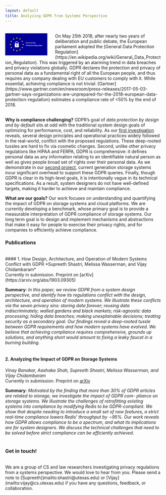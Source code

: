 ```yaml
---
layout: default
title: Analyzing GDPR from Systems Perspective
---
```


<br>
<img style="float:left; margin-right:25px" src="/img/gdpr.png" width="27%" height="27%"> On May 25th 2018, after nearly two years of deliberation and public debate, the European parliament adopted the [General Data Protection Regulation](https://en.wikipedia.org/wiki/General_Data_Protection_Regulation). This was triggered by an alarming trend in data breaches and privacy violations globally. GDPR declares the protection and privacy of personal data as a fundamental right of all the European people, and thus requires any company dealing with EU customers to comply with it. While essential, achieving compliance is not trivial: [Gartner](https://www.gartner.com/en/newsroom/press-releases/2017-05-03-gartner-says-organizations-are-unprepared-for-the-2018-european-data-protection-regulation) estimates a compliance rate of <50% by the end of 2018.<br><br>

**Why is compliance challenging?** GDPR’s goal of *data protection by design and by default* sits at odd with the traditional system design goals of optimizing for performance, cost, and reliability. As our [first investigation](#1-how-design-architecture-and-operation-of-modern-systems-conflict-with-gdpr) reveals, several design principles and operational practices widely followed in the real-world, conflict with the proposed regulations. These deep-rooted tussles are hard to fix via cosmetic changes. Second, unlike other privacy regulations like HIPAA and FERPA, GDPR is comprehensive: it defines personal data as any information relating to an identifiable natural person as well as gives people broad set of rights over their personal data. As we demonstrate in our [second project](#2-analyzing-the-impact-of-gdpr-on-storage-systems), current generation storage systems incur significant overhead to support these GDPR queries. Finally, though GDPR is clear in its high-level goals, it is intentionally vague in its technical specifications. As a result, system designers do not have well-defined targets, making it harder to achieve and maintain compliance.

**What are our goals?** Our work focuses on understanding and quantifying the impact of GDPR on storage systems and cloud platforms. We are currently developing a benchmark, whose primary goal is to provide a measurable interpretation of GDPR compliance of storage systems. Our long term goal is to design and implement mechanisms and abstractions that make it easy for people to exercise their privacy rights, and for companies to efficiently achieve compliance.

### Publications
<br>
#### 1. How Design, Architecture, and Operation of Modern Systems Conflict with GDPR
*Supreeth Shastri, Melissa Wasserman, and Vijay Chidambaram* <br>
Currently in submission. Preprint on [arXiv](https://arxiv.org/abs/1903.09305)

**Summary**: *In this paper, we review GDPR from a system design perspective, and identify how its regulations conflict with the design, architecture, and operation of modern systems. We illustrate these conflicts via the seven privacy sins: storing data forever; reusing data indiscriminately; walled gardens and black markets; risk-agnostic data processing; hiding data breaches; making unexplainable decisions; treating security as a secondary goal. Our findings reveal a deep-rooted tussle between GDPR requirements and how modern systems have evolved. We believe that achieving compliance requires comprehensive, grounds up solutions, and anything short would amount to fixing a leaky faucet in a burning building.* 
<br><br>

#### 2. Analyzing the Impact of GDPR on Storage Systems
*Vinay Banakar, Aashaka Shah, Supreeth Shastri, Melissa Wasserman, and Vijay Chidambaram* <br>
Currently in submission. Preprint on [arXiv](https://arxiv.org/abs/1903.04880)

**Summary**: *Motivated by the finding that more than 30% of GDPR articles are related to storage, we investigate the impact of GDPR com- pliance on storage systems. We illustrate the challenges of retrofitting existing systems into compliance by modifying Redis to be GDPR-compliant. We show that despite needing to introduce a small set of new features, a strict real-time compliance lowers Redis’ throughput by ∼95%. Our work reveals how GDPR allows compliance to be a spectrum, and what its implications are for system designers. We discuss the technical challenges that need to be solved before strict compliance can be efficiently achieved.*
<br><br>

### Get in touch!
<br>
We are a group of CS and law researchers investigating privacy regulations from a systems perspective. We would love to hear from you. Please send a note to [Supreeth](mailto:shastri@utexas.edu) or [Vijay](mailto:vijay@cs.utexas.edu) if you have any questions, feedback, or collaboration.<br><br>


